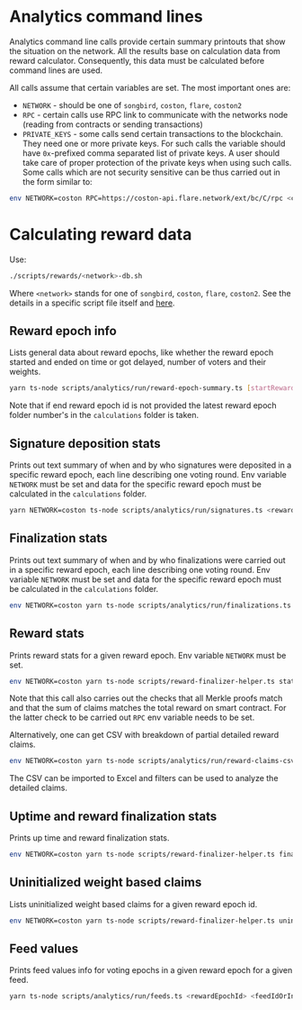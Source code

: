 # Analytics command lines

Analytics command line calls provide certain summary printouts that show the situation on the network.
All the results base on calculation data from reward calculator. Consequently, this data must be calculated before
command lines are used.

All calls assume that certain variables are set. The most important ones are:
- `NETWORK` - should be one of `songbird`, `coston`, `flare`, `coston2`
- `RPC` - certain calls use RPC link to communicate with the networks node (reading from contracts or sending transactions)
- `PRIVATE_KEYS` - some calls send certain transactions to the blockchain. They need one or more private keys. For such calls
the variable should have `0x`-prefixed comma separated list of private keys. A user should take care of proper protection of the private keys when using such calls.
Some calls which are not security sensitive can be thus carried out in the form similar to:

```bash
env NETWORK=coston RPC=https://coston-api.flare.network/ext/bc/C/rpc <callAsBelow>
```

# Calculating reward data
Use:

```bash
./scripts/rewards/<network>-db.sh
```

Where `<network>` stands for one of `songbird`, `coston`, `flare`, `coston2`.
See the details in a specific script file itself and [here](../../scripts/rewards/README.md).

## Reward epoch info

Lists general data about reward epochs, like whether the reward epoch started and ended on time or got delayed, number of voters and their weights.

```bash
yarn ts-node scripts/analytics/run/reward-epoch-summary.ts [startRewardEpochId] [endRewardEpochId]
```

Note that if end reward epoch id is not provided the latest 
reward epoch folder number's in the `calculations` folder is taken.

## Signature deposition stats

Prints out text summary of when and by who signatures were deposited in a specific reward epoch, each line describing one voting round.
Env variable `NETWORK` must be set and data for the specific reward epoch must be calculated in the `calculations` folder.

```bash
yarn NETWORK=coston ts-node scripts/analytics/run/signatures.ts <rewardEpochId>
```

## Finalization stats

Prints out text summary of when and by who finalizations were carried out in a specific reward epoch, each line describing one voting round.
Env variable `NETWORK` must be set and data for the specific reward epoch must be calculated in the `calculations` folder.

```bash
env NETWORK=coston yarn ts-node scripts/analytics/run/finalizations.ts <rewardEpochId>
```

## Reward stats

Prints reward stats for a given reward epoch. Env variable `NETWORK` must be set.

```bash
env NETWORK=coston yarn ts-node scripts/reward-finalizer-helper.ts stats <rewardEpochId>
```

Note that this call also carries out the checks that all Merkle proofs match and that the sum of claims matches the total reward on smart contract. For the latter check to be carried out `RPC` env variable needs to be set.

Alternatively, one can get CSV with breakdown of partial detailed reward claims.

```bash
env NETWORK=coston yarn ts-node scripts/analytics/run/reward-claims-csv.ts test.csv <startRewardEpoch> <endRewardEpoch>
```

The CSV can be imported to Excel and filters can be used to analyze the detailed claims.

## Uptime and reward finalization stats

Prints up time and reward finalization stats.

```bash
env NETWORK=coston yarn ts-node scripts/reward-finalizer-helper.ts finalizations <startRewardEpochId> [endRewardEpochId]
```

## Uninitialized weight based claims 

Lists uninitialized weight based claims for a given reward epoch id.

```bash
env NETWORK=coston yarn ts-node scripts/reward-finalizer-helper.ts uninitialized <rewardEpochId>
```

## Feed values

Prints feed values info for voting epochs in a given reward epoch for a given feed.
```bash
yarn ts-node scripts/analytics/run/feeds.ts <rewardEpochId> <feedIdOrIndex> [startVotingRoundId] [endVotingRoundId]
```

